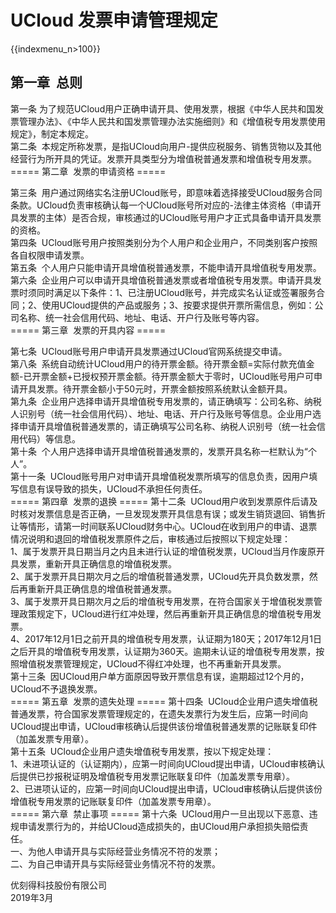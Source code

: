 # UCloud 发票申请管理规定

{{indexmenu_n>100}}

## 第一章  总则

第一条
为了规范UCloud用户正确申请开具、使用发票，根据《中华人民共和国发票管理办法》、《中华人民共和国发票管理办法实施细则》和《增值税专用发票使用规定》，制定本规定。  
第二条
 本规定所称发票，是指UCloud向用户-提供应税服务、销售货物以及其他经营行为所开具的凭证。发票开具类型分为增值税普通发票和增值税专用发票。   
\===== 第二章  发票的申请资格 =====

第三条
 用户通过网络实名注册UCloud账号，即意味着选择接受UCloud服务合同条款。UCloud负责审核确认每一个UCloud账号所对应的-法律主体资格（申请开具发票的主体）是否合规，审核通过的UCloud账号用户才正式具备申请开具发票的资格。  
第四条  UCloud账号用户按照类别分为个人用户和企业用户，不同类别客户按照各自权限申请发票。  
第五条  个人用户只能申请开具增值税普通发票，不能申请开具增值税专用发票。  
第六条
 企业用户可以申请开具增值税普通发票或者增值税专用发票。申请开具发票时须同时满足以下条件：1、已注册UCloud账号，并完成实名认证或签署服务合同；2、使用UCloud提供的产品或服务；3、按要求提供开票所需信息，例如：公司名称、统一社会信用代码、地址、电话、开户行及账号等内容。  
\===== 第三章  发票的开具内容 =====

第七条  UCloud账号用户申请开具发票通过UCloud官网系统提交申请。  
第八条
 系统自动统计UCloud用户的待开票金额。待开票金额=实际付款充值金额-已开票金额+已授权预开票金额。待开票金额大于零时，UCloud账号用户可申请开具发票。待开票金额小于50元时，开票金额按照系统默认金额开具。  
第九条
 企业用户选择申请开具增值税专用发票的，请正确填写：公司名称、纳税人识别号（统一社会信用代码）、地址、电话、开户行及账号等信息。企业用户选择申请开具增值税普通发票的，请正确填写公司名称、纳税人识别号（统一社会信用代码）等信息。  
第十条  个人用户选择申请开具增值税普通发票的，发票开具名称一栏默认为“个人”。  
第十一条  UCloud账号用户对申请开具增值税发票所填写的信息负责，因用户填写信息有误导致的损失，UCloud不承担任何责任。   
\===== 第四章  发票的退换 ===== 第十二条
 UCloud用户收到发票原件后请及时核对发票信息是否正确，一旦发现发票开具信息有误；或发生销货退回、销售折让等情形，请第一时间联系UCloud财务中心。UCloud在收到用户的申请、退票情况说明和退回的增值税发票原件之后，审核通过后按照以下规定处理：  
1、属于发票开具日期当月之内且未进行认证的增值税发票，UCloud当月作废原开具发票，重新开具正确信息的增值税发票。  
2、属于发票开具日期次月之后的增值税普通发票，UCloud先开具负数发票，然后再重新开具正确信息的增值税普通发票。  
3、属于发票开具日期次月之后的增值税专用发票，在符合国家关于增值税发票管理政策规定下，UCloud进行红冲处理，然后再重新开具正确信息的增值税专用发票。  
4、2017年12月1日之前开具的增值税专用发票，认证期为180天；2017年12月1日之后开具的增值税专用发票，认证期为360天。逾期未认证的增值税专用发票，按照增值税发票管理规定，UCloud不得红冲处理，也不再重新开具发票。  
第十三条  因UCloud用户单方面原因导致开票信息有误，逾期超过12个月的，UCloud不予退换发票。  
\===== 第五章  发票的遗失处理 ===== 第十四条
 UCloud企业用户遗失增值税普通发票，符合国家发票管理规定的，在遗失发票行为发生后，应第一时间向UCloud提出申请，UCloud审核确认后提供该份增值税普通发票的记账联复印件（加盖发票专用章）。  
第十五条  UCloud企业用户遗失增值税专用发票，按以下规定处理：  
1、未进项认证的（认证期内），应第一时间向UCloud提出申请，UCloud审核确认后提供已抄报税证明及增值税专用发票记账联复印件（加盖发票专用章）。  
2、已进项认证的，应第一时间向UCloud提出申请，UCloud审核确认后提供该份增值税专用发票的记账联复印件（加盖发票专用章）。  
\===== 第六章  禁止事项 ===== 第十六条
 UCloud用户一旦出现以下恶意、违规申请发票行为的，并给UCloud造成损失的，由UCloud用户承担损失赔偿责任。  
一、为他人申请开具与实际经营业务情况不符的发票；  
二、为自己申请开具与实际经营业务情况不符的发票。   
  
  
优刻得科技股份有限公司  
2019年3月
